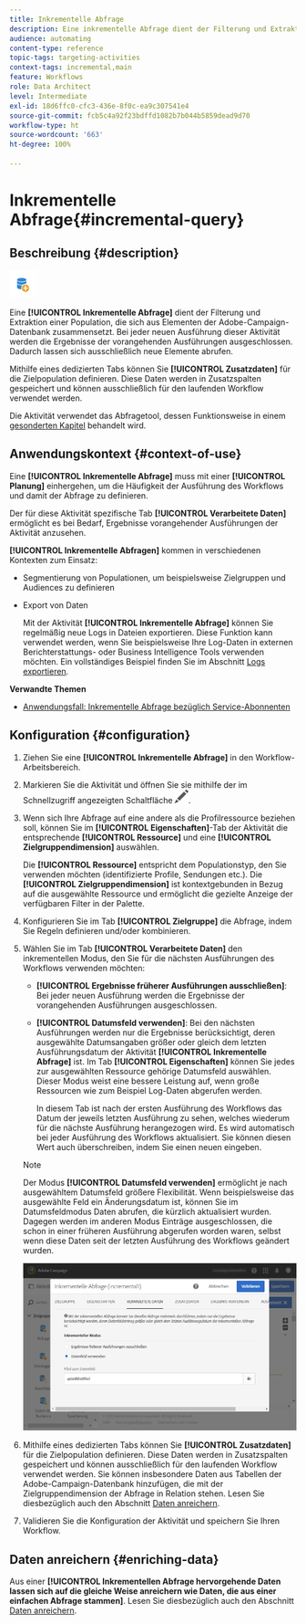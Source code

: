 ```yaml
---
title: Inkrementelle Abfrage
description: Eine inkrementelle Abfrage dient der Filterung und Extraktion einer Population, die sich aus Elementen der Adobe-Campaign-Datenbank zusammensetzt.
audience: automating
content-type: reference
topic-tags: targeting-activities
context-tags: incremental,main
feature: Workflows
role: Data Architect
level: Intermediate
exl-id: 18d6ffc0-cfc3-436e-8f0c-ea9c307541e4
source-git-commit: fcb5c4a92f23bdffd1082b7b044b5859dead9d70
workflow-type: ht
source-wordcount: '663'
ht-degree: 100%

---
```


# Inkrementelle Abfrage{#incremental-query}

## Beschreibung {#description}

![](assets/incremental.png)

Eine **[!UICONTROL Inkrementelle Abfrage]** dient der Filterung und Extraktion einer Population, die sich aus Elementen der Adobe-Campaign-Datenbank zusammensetzt. Bei jeder neuen Ausführung dieser Aktivität werden die Ergebnisse der vorangehenden Ausführungen ausgeschlossen. Dadurch lassen sich ausschließlich neue Elemente abrufen.

Mithilfe eines dedizierten Tabs können Sie **[!UICONTROL Zusatzdaten]** für die Zielpopulation definieren. Diese Daten werden in Zusatzspalten gespeichert und können ausschließlich für den laufenden Workflow verwendet werden.

Die Aktivität verwendet das Abfragetool, dessen Funktionsweise in einem [gesonderten Kapitel](../../automating/using/editing-queries.md#about-query-editor) behandelt wird.

## Anwendungskontext       {#context-of-use}

Eine **[!UICONTROL Inkrementelle Abfrage]** muss mit einer **[!UICONTROL Planung]** einhergehen, um die Häufigkeit der Ausführung des Workflows und damit der Abfrage zu definieren.

Der für diese Aktivität spezifische Tab **[!UICONTROL Verarbeitete Daten]** ermöglicht es bei Bedarf, Ergebnisse vorangehender Ausführungen der Aktivität anzusehen.

**[!UICONTROL Inkrementelle Abfragen]** kommen in verschiedenen Kontexten zum Einsatz:

* Segmentierung von Populationen, um beispielsweise Zielgruppen und Audiences zu definieren

* Export von Daten

   Mit der Aktivität **[!UICONTROL Inkrementelle Abfrage]** können Sie regelmäßig neue Logs in Dateien exportieren. Diese Funktion kann verwendet werden, wenn Sie beispielsweise Ihre Log-Daten in externen Berichterstattungs- oder Business Intelligence Tools verwenden möchten. Ein vollständiges Beispiel finden Sie im Abschnitt [Logs exportieren](../../automating/using/exporting-logs.md).

**Verwandte Themen**

* [Anwendungsfall: Inkrementelle Abfrage bezüglich Service-Abonnenten](../../automating/using/incremental-query-on-subscribers.md)

## Konfiguration {#configuration}

1. Ziehen Sie eine **[!UICONTROL Inkrementelle Abfrage]** in den Workflow-Arbeitsbereich.
1. Markieren Sie die Aktivität und öffnen Sie sie mithilfe der im Schnellzugriff angezeigten Schaltfläche ![](assets/edit_darkgrey-24px.png).
1. Wenn sich Ihre Abfrage auf eine andere als die Profilressource beziehen soll, können Sie im **[!UICONTROL Eigenschaften]**-Tab der Aktivität die entsprechende **[!UICONTROL Ressource]** und eine **[!UICONTROL Zielgruppendimension]** auswählen.

   Die **[!UICONTROL Ressource]** entspricht dem Populationstyp, den Sie verwenden möchten (identifizierte Profile, Sendungen etc.). Die **[!UICONTROL Zielgruppendimension]** ist kontextgebunden in Bezug auf die ausgewählte Ressource und ermöglicht die gezielte Anzeige der verfügbaren Filter in der Palette.

1. Konfigurieren Sie im Tab **[!UICONTROL Zielgruppe]** die Abfrage, indem Sie Regeln definieren und/oder kombinieren.
1. Wählen Sie im Tab **[!UICONTROL Verarbeitete Daten]** den inkrementellen Modus, den Sie für die nächsten Ausführungen des Workflows verwenden möchten:

   * **[!UICONTROL Ergebnisse früherer Ausführungen ausschließen]**: Bei jeder neuen Ausführung werden die Ergebnisse der vorangehenden Ausführungen ausgeschlossen.
   * **[!UICONTROL Datumsfeld verwenden]**: Bei den nächsten Ausführungen werden nur die Ergebnisse berücksichtigt, deren ausgewählte Datumsangaben größer oder gleich dem letzten Ausführungsdatum der Aktivität **[!UICONTROL Inkrementelle Abfrage]** ist. Im Tab **[!UICONTROL Eigenschaften]** können Sie jedes zur ausgewählten Ressource gehörige Datumsfeld auswählen. Dieser Modus weist eine bessere Leistung auf, wenn große Ressourcen wie zum Beispiel Log-Daten abgerufen werden.

      In diesem Tab ist nach der ersten Ausführung des Workflows das Datum der jeweils letzten Ausführung zu sehen, welches wiederum für die nächste Ausführung herangezogen wird. Es wird automatisch bei jeder Ausführung des Workflows aktualisiert. Sie können diesen Wert auch überschreiben, indem Sie einen neuen eingeben.
   >[!NOTE]
   >
   >Der Modus **[!UICONTROL Datumsfeld verwenden]** ermöglicht je nach ausgewähltem Datumsfeld größere Flexibilität. Wenn beispielsweise das ausgewählte Feld ein Änderungsdatum ist, können Sie im Datumsfeldmodus Daten abrufen, die kürzlich aktualisiert wurden. Dagegen werden im anderen Modus Einträge ausgeschlossen, die schon in einer früheren Ausführung abgerufen worden waren, selbst wenn diese Daten seit der letzten Ausführung des Workflows geändert wurden.

   ![](assets/incremental_query_usedatefield.png)

1. Mithilfe eines dedizierten Tabs können Sie **[!UICONTROL Zusatzdaten]** für die Zielpopulation definieren. Diese Daten werden in Zusatzspalten gespeichert und können ausschließlich für den laufenden Workflow verwendet werden. Sie können insbesondere Daten aus Tabellen der Adobe-Campaign-Datenbank hinzufügen, die mit der Zielgruppendimension der Abfrage in Relation stehen. Lesen Sie diesbezüglich auch den Abschnitt [Daten anreichern](../../automating/using/query.md#enriching-data).
1. Validieren Sie die Konfiguration der Aktivität und speichern Sie Ihren Workflow.

## Daten anreichern  {#enriching-data}

Aus einer **[!UICONTROL Inkrementellen Abfrage hervorgehende Daten lassen sich auf die gleiche Weise anreichern wie Daten, die aus einer einfachen Abfrage stammen]**. Lesen Sie diesbezüglich auch den Abschnitt [Daten anreichern](../../automating/using/query.md#enriching-data).

